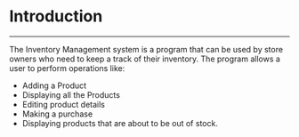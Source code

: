# Introduction
***
The Inventory Management system is a program that can be used by store owners who need to keep a track of their inventory. The program allows a user to perform operations like:
- Adding a Product
- Displaying all the Products
- Editing product details
- Making a purchase
- Displaying products that are about to be out of stock.
